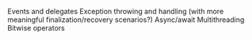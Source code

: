 Events and delegates
Exception throwing and handling (with more meaningful finalization/recovery scenarios?)
Async/await
Multithreading
Bitwise operators